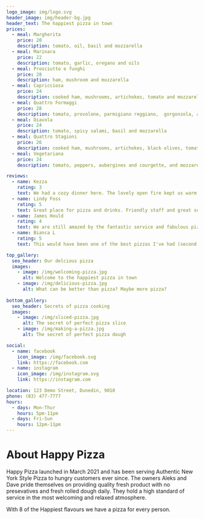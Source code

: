 ```yaml
---
logo_image: img/logo.svg
header_image: img/header-bg.jpg
header_text: The happiest pizza in town
prices:
  - meal: Margherita
    price: 20
    description: tomato, oil, basil and mozzarella
  - meal: Marinara
    price: 22
    description: tomato, garlic, oregano and oils
  - meal: Prosciutto e funghi
    price: 28
    description: ham, mushroom and mozzarella
  - meal: Capricciosa
    price: 24
    description: cooked ham, mushrooms, artichokes, tomato and mozzarella
  - meal: Quattro Formaggi
    price: 28
    description: tomato, provolone, parmigiano reggiano,  gorgonzola, and mozzarella
  - meal: Diavola
    price: 24
    description: tomato, spicy salami, basil and mozzarella
  - meal: Quattro Stagioni
    price: 26
    description: cooked ham, mushrooms, artichokes, black olives, tomato and mozzarella
  - meal: Vegetariana
    price: 24
    description: tomato, peppers, aubergines and courgette, and mozzarella

reviews:
  - name: Kezza
    rating: 3
    text: We had a cozy dinner here. The lovely open fire kept us warm. The service was friendly and efficient. Lots of toppings and a generous size.
  - name: Lindy Foss
    rating: 5
    text: Great place for pizza and drinks. Friendly staff and great service. Big pizza's with great toppings. Also serve huge pizza's to be shared by a few people. I can recommend any of the ones which have loads of meat toppings.
  - name: James Hould
    rating: 4
    text: We are still amazed by the fantastic service and fabulous pizzas the place offers. Great menu, catering to all types, gluten free options available as well as vegetarian and vegan. Every ingredients balanced so well, and our taste buds had such a great time! Can wait to go back again, it will be soon!
  - name: Bianca L
    rating: 5
    text: This would have been one of the best pizzas I've had (second only to the last time I was here). The pizza was very tasty and filling. The staff were friendly and there was a good atmosphere to the restaurant.

top_gallery:
  seo_header: Our delcious pizza
  images:
    - image: /img/welcoming-pizza.jpg
      alt: Welcome to the happiest pizza in town
    - image: /img/delicious-pizza.jpg
      alt: What can be better than pizza? Maybe more pizza?
  
bottom_gallery:
  seo_header: Secrets of pizza cooking
  images:
    - image: /img/sliced-pizza.jpg
      alt: The secret of perfect pizza slice
    - image: /img/making-a-pizza.jpg
      alt: The secret of perfect pizza dough

social:
  - name: facebook
    icon_image: /img/facebook.svg
    link: https://facebook.com
  - name: instagram
    icon_image: /img/instagram.svg
    link: https://instagram.com

location: 123 Demo Street, Dunedin, 9010
phone: (03) 477-7777
hours:
  - days: Mon-Thur
    hours: 5pm-11pm
  - days: Fri-Sun
    hours: 12pm-11pm
---
```


# About Happy Pizza

Happy Pizza launched in March 2021 and has been serving Authentic New York Style Pizza to hungry customers ever since. The owners Aleks and Dave pride themselves on providing quality fresh product with no presevatives and fresh rolled dough daily. They hold a high standard of service in the most welcoming and relaxed atmosphere.

With 8 of the Happiest flavours we have a pizza for every person.
